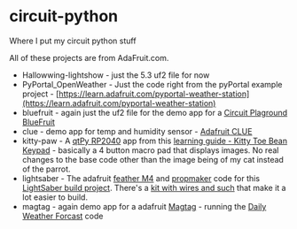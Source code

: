 # circuit-python
Where I put my circuit python stuff

All of these projects are from AdaFruit.com.

* Hallowwing-lightshow - just the 5.3 uf2 file for now
* PyPortal_OpenWeather - Just the code right from the pyPortal example project - [https://learn.adafruit.com/pyportal-weather-station](https://learn.adafruit.com/pyportal-weather-station)
* bluefruit - again just the uf2 file for the demo app for a [Circuit Plaground BlueFruit](https://learn.adafruit.com/adafruit-circuit-playground-bluefruit)
* clue - demo app for temp and humidity sensor - [Adafruit CLUE](https://learn.adafruit.com/adafruit-clue)
* kitty-paw - A [qtPy RP2040](https://www.adafruit.com/product/4900) app from this [learning guide - Kitty Toe Bean Keypad](https://learn.adafruit.com/kitty-toe-bean-paw-keypad-color-tct) - basically a 4 button macro pad that displays images.  No real changes to the base code other than the image being of my cat instead of the parrot.
* lightsaber - The adafruit [feather M4](https://www.adafruit.com/product/3857) and [propmaker](https://www.adafruit.com/product/3988) code for this [LightSaber build project](https://learn.adafruit.com/lightsaber-featherwing). There's a [kit with wires and such](https://www.adafruit.com/product/4860) that make it a lot easier to build.
* magtag - again demo app for a adafruit [Magtag](https://www.adafruit.com/product/4800) - running the [Daily Weather Forcast](https://learn.adafruit.com/magtag-weather) code
